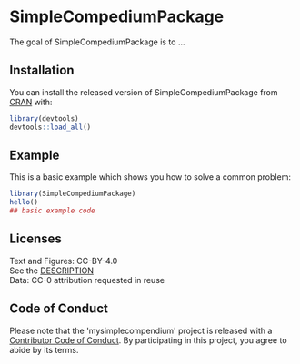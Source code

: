 
# SimpleCompediumPackage

<!-- badges: start -->
<!-- badges: end -->

The goal of SimpleCompediumPackage is to ...

## Installation

You can install the released version of SimpleCompediumPackage from [CRAN](https://CRAN.R-project.org) with:

``` r
library(devtools)
devtools::load_all()
```

## Example

This is a basic example which shows you how to solve a common problem:

``` r
library(SimpleCompediumPackage)
hello()
## basic example code
```

## Licenses

Text and Figures: CC-BY-4.0<br/>
See the [DESCRIPTION](https://github.com/mayurgpt07/DATA-598-WI20-week-5/blob/master/DESCRIPTION)<br/>
Data: CC-0 attribution requested in reuse

## Code of Conduct

Please note that the 'mysimplecompendium' project is released with a [Contributor Code of Conduct](https://github.com/mayurgpt07/DATA-598-WI20-week-5/blob/master/CODE_OF_CONDUCT.md). By participating in this project, you agree to abide by its terms.

